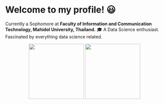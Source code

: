 # Welcome to my profile! :smiley:
Currently a Sophomore at **Faculty of Information and Communication Technology, Mahidol University, Thailand.** 🎓 A Data Science enthusiast. Fascinated by everything data science related.

<div align="center">
<img height="175em" src="https://github-readme-stats.vercel.app/api?username=namtanvz&show_icons=false&theme=react&hide_title=true&custom_title=MyGithubStats") />
<img height="175em" src="https://github-readme-stats.vercel.app/api/top-langs/?username=namtanvz&theme=react&hide_title=true&layout=default&custom_title=My-Coding-Stats)"/>
</div>


   
